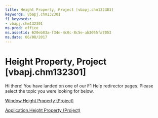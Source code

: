 ```yaml
---
title: Height Property, Project [vbapj.chm132301]
keywords: vbapj.chm132301
f1_keywords:
- vbapj.chm132301
ms.prod: office
ms.assetid: 620eb83a-f34e-4c0c-8c5e-ab3055fa7053
ms.date: 06/08/2017
---
```



# Height Property, Project [vbapj.chm132301]

Hi there! You have landed on one of our F1 Help redirector pages. Please select the topic you were looking for below.

[Window.Height Property (Project)](http://msdn.microsoft.com/library/4ed45f1f-c325-8a51-333c-28160d6b5f26%28Office.15%29.aspx)

[Application.Height Property (Project)](http://msdn.microsoft.com/library/e980a85d-218c-b82d-1043-9670cab23560%28Office.15%29.aspx)


